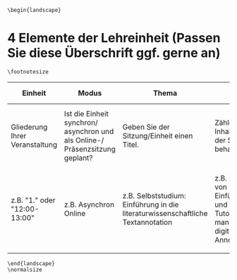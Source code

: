 ```{=latex}
\begin{landscape}
```
# 4 Elemente der Lehreinheit (Passen Sie diese Überschrift ggf. gerne an)
```{=latex}
\footnotesize
```

| Einheit | Modus | Thema | Inhalt | Lernziel | Vorbereitung | Für Lehrende | Abgabe/ Aufgabe |
|---------|-------|-------|--------|----------|--------------|--------------|-----------------|
| Gliederung Ihrer Veranstaltung | Ist die Einheit synchron/ asynchron und als Online-/ Präsenzsitzung geplant? | Geben Sie der Sitzung/Einheit einen Titel. | Zählen Sie die Inhalte auf, die in der Sitzung behandelt werden | Nennen Sie das Lernziel der Sitzung/Einheit. | Inhalte auf, die die Studierenden bis zu dieser Sitzung/Einheit vorbereiten sollen | Inhalte wie (weiterführende) Literatur oder Webseiten auf, die für Lehrende für diese Sitzung relevant sind | Beschreiben Sie die Auf- bzw. Abgabe, die in dieser Sitzung/Einheit aufgetragen wird |
| z.B. "1." oder "12:00-13:00" | z.B. Asynchron Online | z.B. Selbststudium: Einführung in die literaturwissenschaftliche Textannotation | z.B. Erarbeitung von Einführungstexten und Video-Tutorials zur manuellen und digitalen Annotation | z.B. Grundlagen des manuellen und digitalen Annotierens erlernen; Anwendung des Tools CATMA | z.B. Lesen von [@horstmannLerneinheitManuelleAnnotation2019] Anschauen der Tutorials [@fortextTutorialCATMAAnnotieren2020] | z.B. @fortext2026, @hander2026”, “[Podiumsdiskussion](www.annolehren345)” | z.B. Abschluss der Materialien/ Vorbereitung auf die synchrone Sitzung |
|  |

```{=latex}
\end{landscape}
\normalsize
```

